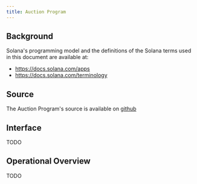 ```yaml
---
title: Auction Program
---
```


## Background

Solana's programming model and the definitions of the Solana terms used in this
document are available at:

- https://docs.solana.com/apps
- https://docs.solana.com/terminology


## Source

The Auction Program's source is available on
[github](https://github.com/solana-labs/solana-program-library)

## Interface

TODO

## Operational Overview

TODO
